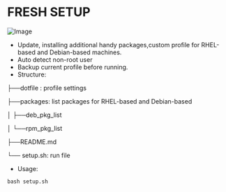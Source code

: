 # FRESH SETUP

![Image](https://github.com/user-attachments/assets/e5e29b9f-159f-47f7-be48-262d51424302)

- Update, installing additional handy packages,custom profile for RHEL-based and Debian-based machines.
- Auto detect non-root user
- Backup current profile before running.
- Structure:

├──dotfile : profile settings

├──packages: list packages for RHEL-based and Debian-based

│  ├──deb_pkg_list

│  └──rpm_pkg_list

├──README.md

└── setup.sh: run file
- Usage:
```
bash setup.sh
```


